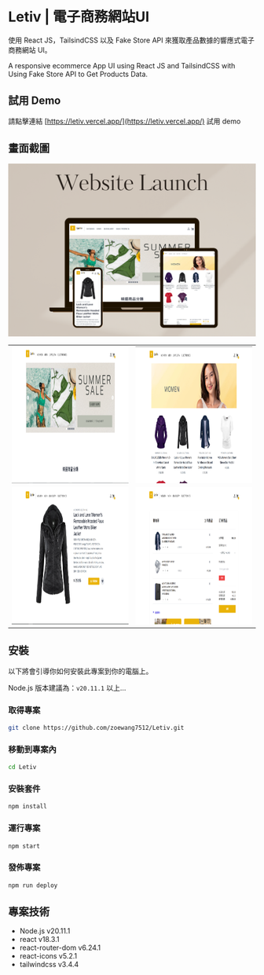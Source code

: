 # Letiv | 電子商務網站UI

使用 React JS，TailsindCSS 以及 Fake Store API 來獲取產品數據的響應式電子商務網站 UI。

A responsive ecommerce App UI using React JS and TailsindCSS  with Using Fake Store API to Get Products Data.


## 試用 Demo

請點擊連結 [https://letiv.vercel.app/](https://letiv.vercel.app/) 試用 demo


## 畫面截圖

<img src="images/Letiv-launch.png">

| | | 
|:-------------------------:|:-------------------------:|
|<img src="images/screenshot1.png" alt="screenshot1" width="500" height="279"> |  <img src="images/screenshot2.png" alt="screenshot2" width="500" height="279"> |
|<img src="images/screenshot3.png" alt="screenshot3" width="500" height="279"> | <img src="images/screenshot4.png" alt="screenshot4" width="500" height="279">  | 




## 安裝

以下將會引導你如何安裝此專案到你的電腦上。

Node.js 版本建議為：`v20.11.1` 以上...

### 取得專案

```bash
git clone https://github.com/zoewang7512/Letiv.git
```

### 移動到專案內

```bash
cd Letiv
```

### 安裝套件

```bash
npm install
```

### 運行專案

```bash
npm start
```
### 發佈專案

```bash
npm run deploy
```

## 專案技術

- Node.js v20.11.1
- react v18.3.1
- react-router-dom v6.24.1
- react-icons v5.2.1
- tailwindcss v3.4.4

